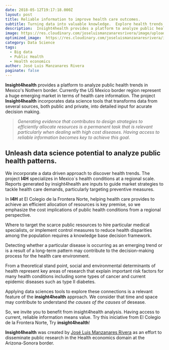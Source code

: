 ```yaml
---
date: 2018-05-12T19:17:18.000Z
layout: post
title: Reliable information to improve health care outcomes. 
subtitle: Turning data into valuable knowledge.  Explore health trends overtime and it's geographic patterns.
description:  Insight4health provides a platform to analyze public health trends in Mexico's Northern  border. This app incorporates data science tools that transforms data from several sources into detailed input for acurate decision making. A public effort from El Colegio de la Frontera Norte, Nogales to disseminate research that targets to improve the health conditions of the population in the region.   
image: https://res.cloudinary.com/joseluismanzanaresrivera/image/upload/v1584335391/pankaj-patel-u2Ru4QBXA5Q-unsplash_g8d5xn.jpg
optimized_image:  https://res.cloudinary.com/joseluismanzanaresrivera/image/upload/v1584319458/markus-spiske-466ENaLuhLY-unsplash_jfexxi.jpg
category: Data Science
tags:
  - Big data
  - Public Health
  - Health economics
author: José Luis Manzanares Rivera
paginate: false
---
```

**Insight4health** provides a platform to analyze public health trends in  Mexico's Nothern  border. Currently the US Mexico border  region  represent a huge emerging market in terms of health care information. The project **Insight4health** incorporates data science tools that transforms data from several sources, both  public and private, into detailed input for acurate decision making.

>  *Generating evidence that contributes to design strategies to efficiently allocate resources is a permanent task that is relevant particularly when dealing with high cost diseases. Having access to reliable information becomes key to achieve this goal*.

## Unleash data science potential to analyze public health patterns.    

We incorporate a data driven approach to discover health trends. The project **I4H** specializes in Mexico´s health conditions at a regional scale.   Reports generated by insight4health are inputs to guide market strategies to tackle health care demands, particularly targeting preventive measures.

In **I4H** at El Colegio de la Frontera Norte, helping health care provides to achieve an efficient allocation of resources is key premise, so we emphasize the cost implications of public health conditions from a regional perspective.

Where to target the scarce  public resources to hire particular medical specialists, or implement control measures to reduce health disparities among the population requires a knowledge base decision framework.

Detecting whether a particular disease is occurring as an emerging trend or is a result of a long-term pattern may contribute to the decision-making process for the health care environment. 

From a theoretical stand point, social and environmental determinants of health represent key areas of research that explain important risk factors for many health conditions including some types of cancer and current epidemic diseases such as type II diabetes.

Applying data sciences tools to explore these connections is a relevant feature of the **insight4health** approach. We consider that time and space may contribute to understand *the causes of the causes* of desease. 

So, we invite you to benefit from insight4health analysis.  Having access to current, reliable information means value.  Try this iniciative from El Colegio de la Frontera Norte, Try **insight4health**!  


**Insight4health** was created by  [José Luis Manzanares Rivera](https://www.colef.mx/posgrado/profesores/borrador-automatico-31/) as an effort to disseminate public research in the Health economics domain at the Arizona-Sonora border.  

